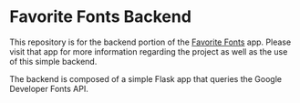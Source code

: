 # Favorite Fonts Backend
This repository is for the backend portion of the [Favorite Fonts](https://github.com/21sparker/favorite-fonts) app. Please visit that app for more information regarding the project as well as the use of this simple backend.

The backend is composed of a simple Flask app that queries the Google Developer Fonts API.
